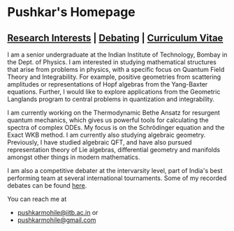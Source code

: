 # Pushkar's Homepage    

## [Research Interests](Science.md)    |  [Debating](debate.md)    |     [Curriculum Vitae](CVPushkar.pdf)

I am a senior undergraduate at the Indian Institute of Technology, Bombay in the Dept. of Physics. I am interested in studying mathematical structures that arise from problems in physics, with a specific focus on Quantum Field Theory and Integrability. For example, positive geometries from scattering amplitudes or representations of Hopf algebras from the Yang-Baxter equations. Further, I would like to explore applications from the Geometric Langlands program to central problems in quantization and integrability.  

I am currently working on the Thermodynamic Bethe Ansatz for resurgent quantum mechanics, which gives us powerful tools for calculating the spectra of complex ODEs. My focus is on the Schrödinger equation and the Exact WKB method. I am currently also studying algebraic geometry. Previously, I have studied algebraic QFT, and have also pursued representation theory of Lie algebras, differential geometry and manifolds amongst other things in modern mathematics.  

I am also a competitive debater at the intervarsity level, part of India's best performing team at several international tournaments. Some of my recorded debates can be found [here](debate.md). 


You can reach me at 
- pushkarmohile@iitb.ac.in or
- pushkarmohile@gmail.com
